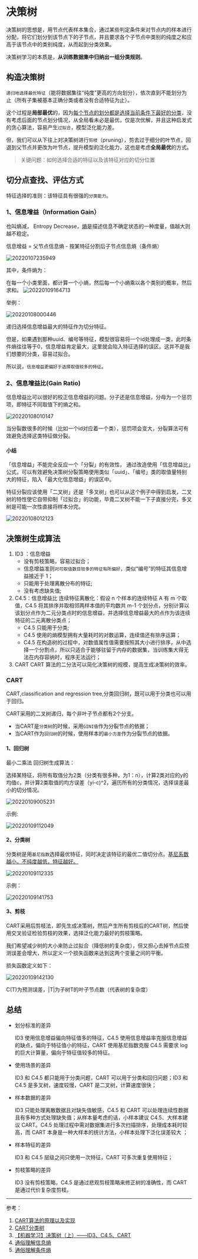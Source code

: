 <!--
 * @Description: Decision Tree
 * @Version: 1.0
 * @Autor: xihuishaw
 * @Date: 2022-01-07 23:42:54
 * @LastEditors: xihuishaw
 * @LastEditTime: 2022-01-09 17:01:48
-->

# 决策树

决策树的思想是，用节点代表样本集合，通过某些判定条件来对节点内的样本进行分配，将它们划分到该节点下的子节点，并且要求各个子节点中类别的纯度之和应高于该节点中的类别纯度，从而起到分类效果。

决策树学习的本质是，**从训练数据集中归纳出一组分类规则**。

## 构造决策树

`递归地选择最优特征`（能将数据集往“纯度”更高的方向划分），依次直到不能划分为止（所有子集被基本正确分类或者没有合适特征为止）。

这个过程是**局部最优**的，因为<u>每个节点的划分都是选择当前条件下最好的分类</u>，没有考虑后面的节点划分情况，从全局看未必是最优，仅是次优解，并且这种启发式的贪心算法，容易产生`过拟合`，模型泛化能力差。

但，我们可以从下往上对决策树进行`剪枝`（pruning），剪去过于细分的叶节点，回退到父节点并更改为叶节点，提升模型的泛化能力，这也是考虑**全局最优**的方式。

> 关键问题：如何选择合适的特征以及该特征对应的切分位置

## 切分点查找、评估方式

特征选择的准则：该特征具有很强的`分类能力`。

### 1、信息增益（Information Gain）

也叫熵减， Entropy Decrease，[熵](https://zhuanlan.zhihu.com/p/26486223)是描述信息不确定状态的一种度量，值越大则越不稳定。

信息增益 = 父节点信息熵 - 按某特征分割后子节点信息熵（条件熵）

![20220107235949](https://cdn.jsdelivr.net/gh/xihuishawpy/PicBad@main/blogs/pictures/20220107235949.png)

其中，条件熵为：

在每一个小类里面，都计算一个小熵，然后每一个小熵乘以各个类别的概率，然后求和。
![20220109164713](https://cdn.jsdelivr.net/gh/xihuishawpy/PicBad@main/blogs/pictures/20220109164713.png)

举例：

![20220108000446](https://cdn.jsdelivr.net/gh/xihuishawpy/PicBad@main/blogs/pictures/20220108000446.png)

递归选择信息增益最大的特征作为切分特征。

但是，如果遇到那种uuid、编号等特征，模型很容易将一个id处理成一类，此时条件熵往往等于0，信息增益肯定最大，这里就会陷入特征选择的误区。这并不是我们想要的分类，容易过拟合。

所以说，`信息增益更偏好于选择取值较多的特征`。

### 2、信息增益比(Gain Ratio)

信息增益比可以很好的校正信息增益的问题。分子还是信息增益，分母为一个惩罚项，即特征不同取值下的熵之和。

![20220108010147](https://cdn.jsdelivr.net/gh/xihuishawpy/PicBad@main/blogs/pictures/20220108010147.png)

当分裂数很多的时候（比如一个id对应着一个类），惩罚项会变大，分裂算法可有效避免选择这类特征做分裂。

#### 小结

「信息增益」不能完全反应一个「分裂」的有效性， 通过改造使用「信息增益比」公式，可以有效避免决策树分裂策略使用类似「uuid」、「编号」类的取值量特别大的特征，陷入「最大化信息增益」的误区中。

特征分裂应该使用「二叉树」还是「多叉树」也可以从这个例子中得到启发，二叉树的特性使它自带抑制「过拟合」的功能，毕竟二叉树不能一下子直接分完，多叉树是可能一次性直接将样本分完。

![20220108012123](https://cdn.jsdelivr.net/gh/xihuishawpy/PicBad@main/blogs/pictures/20220108012123.png)

## 决策树生成算法

1. ID3 ：信息增益
   - 没有剪枝策略，容易过拟合；
   - 信息增益准则`对可取值数目较多的特征有所偏好`，类似“编号”的特征其信息增益接近于 1；
   - 只能用于处理离散分布的特征;
   - 没有考虑缺失值;
2. C4.5：信息增益比
   连续特征离散化：假设 n 个样本的连续特征 A 有 m 个取值，C4.5 将其排序并取相邻两样本值的平均数共 m-1 个划分点，分别计算以该划分点作为二元分类点时的信息增益，并选择信息增益最大的点作为该连续特征的二元离散分类点；
   - C4.5 只能用于分类;
   - C4.5 使用的熵模型拥有大量耗时的对数运算，连续值还有排序运算；
   - C4.5 在构造树的过程中，对数值属性值需要按照其大小进行排序，从中选择一个分割点，所以只适合于能够驻留于内存的数据集，当训练集大得无法在内存容纳时，程序无法运行；
3. CART
   CART 算法的二分法可以简化决策树的规模，提高生成决策树的效率。

### CART

CART,classification and regression tree,分类回归树，既可以用于分类也可以用于回归。

CART采用的二叉树递归，每个非叶子节点都有2个分支。

- 当CART是`分类树`的时候，采用`GINI值`作为分裂节点的依据；
- 当CART作为`回归树`的时候，使用样本的`最小方差`作为分裂节点的依据。

#### 1、回归树

最小二乘法 回归树生成算法：

选择某特征，将所有取值分为2类（分类有很多种，为1：n），计算2类对应的y的均值c，并计算2类取值的均方误差（yi-c)^2，遍历所有的分类情况，选择误差最小的切分情况。

![20220109005231](https://cdn.jsdelivr.net/gh/xihuishawpy/PicBad@main/blogs/pictures/20220109005231.png)

示例:

![20220109112049](https://cdn.jsdelivr.net/gh/xihuishawpy/PicBad@main/blogs/pictures/20220109112049.png)

#### 2、分类树

分类树是用`基尼指数`选择最优特征，同时决定该特征的最优二值切分点。<u>基尼系数越小，不纯度越低，特征越好。</u>

![20220109112335](https://cdn.jsdelivr.net/gh/xihuishawpy/PicBad@main/blogs/pictures/20220109112335.png)

示例：

![20220109141753](https://cdn.jsdelivr.net/gh/xihuishawpy/PicBad@main/blogs/pictures/20220109141753.png)

#### 3、剪枝

CART采用后剪枝法，即先生成决策树，然后产生所有剪枝后的CART树，然后使用交叉验证检验剪枝的效果，选择泛化能力最好的剪枝策略。

我们希望减少树的大小来防止过拟合（降低树的复杂度），但又担心去掉节点后预测误差会增大，所以定义一个损失函数来达到这两个变量之间的平衡。

损失函数定义如下：

![20220109142130](https://cdn.jsdelivr.net/gh/xihuishawpy/PicBad@main/blogs/pictures/20220109142130.png)

C(T)为预测误差，|T|为子树T的叶子节点数（代表树的复杂度）

## 总结

- 划分标准的差异

  ID3 使用信息增益偏向特征值多的特征，C4.5 使用信息增益率克服信息增益的缺点，偏向于特征值小的特征，CART 使用基尼指数克服 C4.5 需要求 log 的巨大计算量，偏向于特征值较多的特征。
- 使用场景的差异
  
  ID3 和 C4.5 都只能用于分类问题，CART 可以用于分类和回归问题；ID3 和 C4.5 是多叉树，速度较慢，CART 是二叉树，计算速度很快；
- 样本数据的差异
  
  ID3 只能处理离散数据且对缺失值敏感，C4.5 和 CART 可以处理连续性数据且有多种方式处理缺失值；从样本量考虑的话，小样本建议 C4.5、大样本建议 CART。C4.5 处理过程中需对数据集进行多次扫描排序，处理成本耗时较高，而 CART 本身是一种大样本的统计方法，小样本处理下泛化误差较大 ；
- 样本特征的差异
  
  ID3 和 C4.5 层级之间只使用一次特征，CART 可多次重复使用特征；
- 剪枝策略的差异
  
  ID3 没有剪枝策略，C4.5 是通过悲观剪枝策略来修正树的准确性，而 CART 是通过代价复杂度剪枝。

---

参考：

1. [CART算法的原理以及实现](<https://blog.csdn.net/gzj_1101/article/details/78355234>)
2. [CART分类树](<https://www.cnblogs.com/keye/p/10564914.html>)
3. [【机器学习】决策树（上）——ID3、C4.5、CART](<https://zhuanlan.zhihu.com/p/85731206>)
4. [通俗理解信息熵](https://zhuanlan.zhihu.com/p/26486223)
5. [通俗理解条件熵](https://zhuanlan.zhihu.com/p/26551798)

